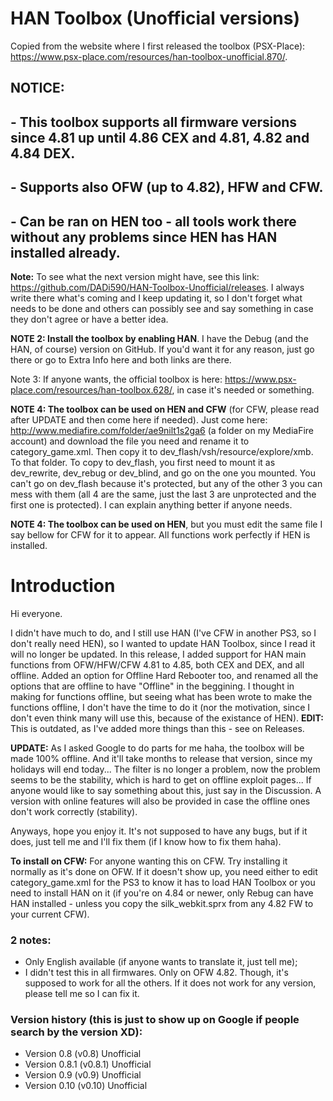 # HAN Toolbox (Unofficial versions)

Copied from the website where I first released the toolbox (PSX-Place): https://www.psx-place.com/resources/han-toolbox-unofficial.870/.

## NOTICE:
## - This toolbox supports all firmware versions since 4.81 up until 4.86 CEX and 4.81, 4.82 and 4.84 DEX.
## - Supports also OFW (up to 4.82), HFW and CFW.
## - Can be ran on HEN too - all tools work there without any problems since HEN has HAN installed already.

**Note:** To see what the next version might have, see this link: https://github.com/DADi590/HAN-Toolbox-Unofficial/releases. I always write there what's coming and I keep updating it, so I don't forget what needs to be done and others can possibly see and say something in case they don't agree or have a better idea.

**NOTE 2: Install the toolbox by enabling HAN**. I have the Debug (and the HAN, of course) version on GitHub. If you'd want it for any reason, just go there or go to Extra Info here and both links are there.

Note 3: If anyone wants, the official toolbox is here: https://www.psx-place.com/resources/han-toolbox.628/, in case it's needed or something.

**NOTE 4: The toolbox can be used on HEN and CFW** (for CFW, please read after UPDATE and then come here if needed). Just come here: http://www.mediafire.com/folder/ae9nilt1s2ga6 (a folder on my MediaFire account) and download the file you need and rename it to category_game.xml. Then copy it to dev_flash/vsh/resource/explore/xmb. To that folder. To copy to dev_flash, you first need to mount it as dev_rewrite, dev_rebug or dev_blind, and go on the one you mounted. You can't go on dev_flash because it's protected, but any of the other 3 you can mess with them (all 4 are the same, just the last 3 are unprotected and the first one is protected). I can explain anything better if anyone needs.

**NOTE 4: The toolbox can be used on HEN**, but you must edit the same file I say bellow for CFW for it to appear. All functions work perfectly if HEN is installed.

# Introduction

Hi everyone.

I didn't have much to do, and I still use HAN (I've CFW in another PS3, so I don't really need HEN), so I wanted to update HAN Toolbox, since I read it will no longer be updated. In this release, I added support for HAN main functions from OFW/HFW/CFW 4.81 to 4.85, both CEX and DEX, and all offline. Added an option for Offline Hard Rebooter too, and renamed all the options that are offline to have "Offline" in the beggining. I thought in making for functions offline, but seeing what has been wrote to make the functions offline, I don't have the time to do it (nor the motivation, since I don't even think many will use this, because of the existance of HEN).
**EDIT:** This is outdated, as I've added more things than this - see on Releases.

**UPDATE:** As I asked Google to do parts for me haha, the toolbox will be made 100% offline. And it'll take months to release that version, since my holidays will end today... The filter is no longer a problem, now the problem seems to be the stability, which is hard to get on offline exploit pages... If anyone would like to say something about this, just say in the Discussion. A version with online features will also be provided in case the offline ones don't work correctly (stability).

Anyways, hope you enjoy it. It's not supposed to have any bugs, but if it does, just tell me and I'll fix them (if I know how to fix them haha).

**To install on CFW:** For anyone wanting this on CFW. Try installing it normally as it's done on OFW. If it doesn't show up, you need either to edit category_game.xml for the PS3 to know it has to load HAN Toolbox or you need to install HAN on it (if you're on 4.84 or newer, only Rebug can have HAN installed - unless you copy the silk_webkit.sprx from any 4.82 FW to your current CFW).

### 2 notes:
- Only English available (if anyone wants to translate it, just tell me);
- I didn't test this in all firmwares. Only on OFW 4.82. Though, it's supposed to work for all the others. If it does not work for any version, please tell me so I can fix it.

### Version history (this is just to show up on Google if people search by the version XD):
- Version 0.8 (v0.8) Unofficial
- Version 0.8.1 (v0.8.1) Unofficial
- Version 0.9 (v0.9) Unofficial
- Version 0.10 (v0.10) Unofficial
